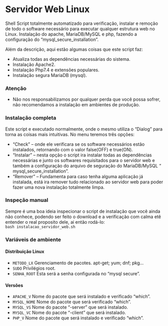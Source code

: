 # Servidor Web Linux
Shell Script totalmente automatizado para verificação, instalar e remoção de todo o software necessário para executar qualquer estrutura web no Linux. Instalação do apache, MariaDB/MySQL e php, fazendo a configuração do “mysql_secure_installation”.

Além da descrição, aqui estão algumas coisas que este script faz:
- Atualiza todas as dependências necessárias do sistema.
- Instalação Apache2.
- Instalação Php7.4 e extensões populares.
- Instalação segura MariaDB (mysql).


### Atenção
- Não nos responsabilizamos por qualquer perda que você possa sofrer, não recomendamos a instalação em ambientes de produção.


### Instalação completa

Este script e executado normalmente, onde o mesmo utiliza o “Dialog” para torna as coisas mais intuitivas. 
No menu teremos três opções: 
- “Check” – onde ele verificara se os software necessários estão instalados, retornando com o valor false(OFF) e true(ON).
- “Instalar” – nesta opção o script ira instalar todas as dependências necessárias e junto os softwares requisitados para o servidor web e também a configuração do arquivo de seguração do MariaDB/MySQL “ mysql_secure_installation”.
- “Remover” – Fundamenta para caso tenha alguma aplicação já instalada, está ira remover tudo relacionado ao servidor web para poder fazer uma nova instalação totalmente limpa.


### Inspeção manual

Sempre é uma boa ideia inspecionar o script de instalação que você ainda não conhece, podendo ser feito o download e a verificação com calma etê entender o real proposito dele, ai então rodá-lo:</br>
`bash instalacao_servidor_web.sh`

### Variáveis de ambiente

#### Distribuição Linux
- ``METODO_LX`` Gerenciamento de pacotes. apt-get; yum; dnf; pkg…
- ``SUDO`` Privilégios root. 
- ``SENHA_ROOT`` Esta será a senha configurada no “mysql secure”.

#### Versões
- ``APACHE_V`` Nome do pacote que será instalado e verificado “which”.
- ``MYSQL_NOME`` Nome do pacote que será verificado “which”. 
- ``MYSQL_VS`` Nome do pacote “-server” que será instalado.
- ``MYSQL_VC`` Nome do pacote “-client” que será instalado.
- ``PHP_V`` Nome do pacote que será instalado e verificado “which”.

